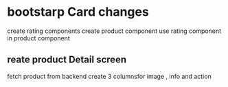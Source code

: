 # bootstarp Card changes 
create rating components 
create product component
use rating component in product component
## reate product Detail screen
fetch product from backend 
create 3 columnsfor image , info and action

